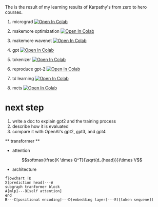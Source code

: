 The is the result of my learning results of Karpathy's from zero to hero courses.

1. micrograd [![Open In Colab](https://colab.research.google.com/assets/colab-badge.svg)](https://colab.research.google.com/github/aray4702/transformer/blob/main/notebooks/micrograd.ipynb)

2. makemore optimization [![Open In Colab](https://colab.research.google.com/assets/colab-badge.svg)](https://colab.research.google.com/github/aray4702/transformer/blob/main/notebooks/makemore_optimization.ipynb)

3. makemore wavenet [![Open In Colab](https://colab.research.google.com/assets/colab-badge.svg)](https://colab.research.google.com/github/aray4702/transformer/blob/main/notebooks/makemore_wavenet.ipynb)

4. gpt [![Open In Colab](https://colab.research.google.com/assets/colab-badge.svg)](https://colab.research.google.com/github/aray4702/transformer/blob/main/notebooks/gpt.ipynb)

5. tokenizer [![Open In Colab](https://colab.research.google.com/assets/colab-badge.svg)](https://colab.research.google.com/github/aray4702/transformer/blob/main/notebooks/tokenizer.ipynb)

6. reproduce gpt-2 [![Open In Colab](https://colab.research.google.com/assets/colab-badge.svg)](https://colab.research.google.com/github/aray4702/transformer/blob/main/notebooks/reproduce_gpt2.ipynb)

7. td learning [![Open In Colab](https://colab.research.google.com/assets/colab-badge.svg)](https://colab.research.google.com/github/aray4702/transformer/blob/main/notebooks/td.ipynb)

8. mcts [![Open In Colab](https://colab.research.google.com/assets/colab-badge.svg)](https://colab.research.google.com/github/aray4702/transformer/blob/main/notebooks/mcts.ipynb)


# next step
1. write a doc to explain gpt2 and the training process
2. describe how it is evaluated
3. compare it with OpenAI's gpt2, gpt3, and gpt4

** transformer **
- attention

$$softmax(\frac{K \times Q^T}{\sqrt{d_{head}}})\times V$$

- architecture
```mermaid
flowchart TD
X[prediction head]---A
subgraph tranformer block 
A[mlp]---B[self attention]
end
B---C[positional encoding]---D[embedding layer]---E([token sequene])
```
